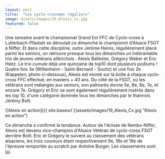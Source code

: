 ```yaml
---
layout: post
title:  "Les cyclo-crossmen réguliers"
image: assets/images/19_Alexis_Cx.jpg
featured: false
---
```



Une semaine avant le championnat Grand Est FFC de Cyclo-cross à Lutterbach-Pfastatt se déroulait ce dimanche le championnt d'Alsace FSGT à Niffer. Et dans cette discipline, outre Jérôme Heinis, régulièrement placé parmi les seniors, on retrouve presque tous les dimanches un inébranlable trio de jeunes vétérans altkirchois : Alexis Ballester, Grégory Weber et Eric Heitz. Le trio cumule déjà une quinzaine de top10 dont plusieurs podiums ! Quatre fois 3e (Wittenheim - Saint-Bernard - Soultz) et une fois 2e (Kappelen, photo ci-dessous), Alexis est monté sur la boîte à chaque cyclo-cross FFC effectué, en masters + 40 ans. Du côté de la FSGT, où les vétérans sont mélangés aux seniors, son palmarès donne 5e, 8e, 8e, 7e, et encore 7e. Grégory et Eric se sont également régulièrement insérés dans les top 10, d'une catégorie dominée tous les dimanches par le thannois Jérémy Bolli.

![Alexis en action]({{ site.baseurl }}assets/images/19_Alexis_Cx.jpg "Alexis en action")

Ce dimanche a confirmé la tendance. Autour de l'écluse de Kembs-Niffer, Alexis est devenu vice-champion d'Alsace Vétéran de cyclo-cross FSGT derrière Bolli. Eric et Grégory le suivent au classement des vétérans alsaciens, les trois coureurs étant respectivement 9e, 16e et 19e de l'épreuve remportée au scratch par Antoine Burger. Les classements sont [ici](https://www.fsgt-cyclisme-alsace.fr/cyclo_cross/resultats/resultats_niffer.pdf).
